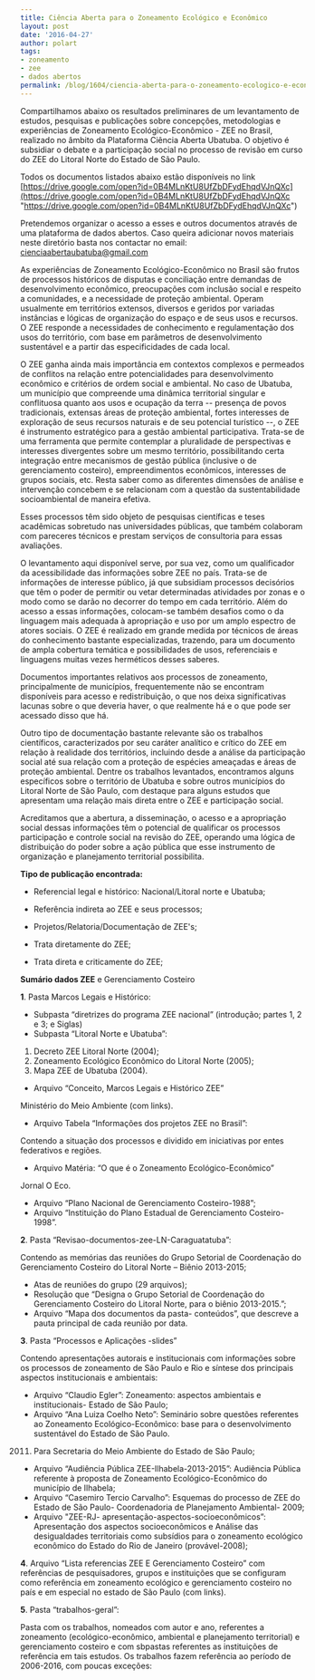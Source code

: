 ```yaml
---
title: Ciência Aberta para o Zoneamento Ecológico e Econômico
layout: post
date: '2016-04-27'
author: polart
tags:
- zoneamento
- zee
- dados abertos
permalink: /blog/1604/ciencia-aberta-para-o-zoneamento-ecologico-e-economico/
---
```



Compartilhamos abaixo os resultados preliminares de um levantamento de estudos, pesquisas e publicações sobre concepções, metodologias e experiências de Zoneamento Ecológico-Econômico - ZEE no Brasil, realizado no âmbito da Plataforma Ciência Aberta Ubatuba. O objetivo é subsidiar o debate e a participação social no processo de revisão em curso do ZEE do Litoral Norte do Estado de São Paulo.

Todos os documentos listados abaixo estão disponíveis no link [https://drive.google.com/open?id=0B4MLnKtU8UfZbDFydEhqdVJnQXc](https://drive.google.com/open?id=0B4MLnKtU8UfZbDFydEhqdVJnQXc "https://drive.google.com/open?id=0B4MLnKtU8UfZbDFydEhqdVJnQXc")

Pretendemos organizar o acesso a esses e outros documentos através de uma plataforma de dados abertos. Caso queira adicionar novos materiais neste diretório basta nos contactar no email: cienciaabertaubatuba@gmail.com

As experiências de Zoneamento Ecológico-Econômico no Brasil são frutos de processos históricos de disputas e conciliação entre demandas de desenvolvimento econômico, preocupações com inclusão social e respeito a comunidades, e a necessidade de proteção ambiental. Operam usualmente em territórios extensos, diversos e geridos por variadas instâncias e lógicas de organização do espaço e de seus usos e recursos. O ZEE responde a necessidades de conhecimento e regulamentação dos usos do território, com base em parâmetros de desenvolvimento sustentável e a partir das especificidades de cada local.

O ZEE ganha ainda mais importância em contextos complexos e permeados de conflitos na relação entre potencialidades para desenvolvimento econômico e critérios de ordem social e ambiental. No caso de Ubatuba, um município que compreende uma dinâmica territorial singular e conflituosa quanto aos usos e ocupação da terra -- presença de povos tradicionais, extensas áreas de proteção ambiental, fortes interesses de exploração de seus recursos naturais e de seu potencial turístico --, o ZEE é instrumento estratégico para a gestão ambiental participativa. Trata-se de uma ferramenta que permite contemplar a pluralidade de perspectivas e interesses divergentes sobre um mesmo território, possibilitando certa integração entre mecanismos de gestão pública (inclusive o de gerenciamento costeiro), empreendimentos econômicos, interesses de grupos sociais, etc. Resta saber como as diferentes dimensões de análise e intervenção concebem e se relacionam com a questão da sustentabilidade socioambiental de maneira efetiva.

Esses processos têm sido objeto de pesquisas científicas e teses acadêmicas sobretudo nas universidades públicas, que também colaboram com pareceres técnicos e prestam serviços de consultoria para essas avaliações.

O levantamento aqui disponível serve, por sua vez, como um qualificador da acessibilidade das informações sobre ZEE no país. Trata-se de informações de interesse público, já que subsidiam processos decisórios que têm o poder de permitir ou vetar determinadas atividades por zonas e o modo como se darão no decorrer do tempo em cada território. Além do acesso a essas informações, colocam-se também desafios como o da linguagem mais adequada à apropriação e uso por um amplo espectro de atores sociais. O ZEE é realizado em grande medida por técnicos de áreas do conhecimento bastante especializadas, trazendo, para um documento de ampla cobertura temática e possibilidades de usos, referenciais e linguagens muitas vezes herméticos desses saberes.

Documentos importantes relativos aos processos de zoneamento, principalmente de municípios, frequentemente não se encontram disponíveis para acesso e redistribuição, o que nos deixa significativas lacunas sobre o que deveria haver, o que realmente há e o que pode ser acessado disso que há.

Outro tipo de documentação bastante relevante são os trabalhos científicos, caracterizados por seu caráter analítico e crítico do ZEE em relação à realidade dos territórios, incluindo desde a análise da participação social até sua relação com a proteção de espécies ameaçadas e áreas de proteção ambiental. Dentre os trabalhos levantados, encontramos alguns específicos sobre o território de Ubatuba e sobre outros municípios do Litoral Norte de São Paulo, com destaque para alguns estudos que apresentam uma relação mais direta entre o ZEE e participação social.

Acreditamos que a abertura, a disseminação, o acesso e a apropriação social dessas informações têm o potencial de qualificar os processos participação e controle social na revisão do ZEE, operando uma lógica de distribuição do poder sobre a ação pública que esse instrumento de organização e planejamento territorial possibilita.

**Tipo de publicação encontrada:**

* Referencial legal e histórico: Nacional/Litoral norte e Ubatuba;

* Referência indireta ao ZEE e seus processos;

* Projetos/Relatoria/Documentação de ZEE's;

* Trata diretamente do ZEE;

* Trata direta e criticamente do ZEE;

**Sumário dados ZEE** e Gerenciamento Costeiro

**1**. Pasta Marcos Legais e Histórico:

* Subpasta “diretrizes do programa ZEE nacional” (introdução; partes 1, 2 e 3; e Siglas)
* Subpasta “Litoral Norte e Ubatuba”:

1. Decreto ZEE Litoral Norte (2004);
2. Zoneamento Ecológico Econômico do Litoral Norte (2005);
3. Mapa ZEE de Ubatuba (2004).

* Arquivo “Conceito, Marcos Legais e Histórico ZEE”

Ministério do Meio Ambiente (com links).

* Arquivo Tabela “Informações dos projetos ZEE no Brasil”:

Contendo a situação dos processos e dividido em iniciativas por entes federativos e regiões.

* Arquivo Matéria: “O que é o Zoneamento Ecológico-Econômico”

Jornal O Eco.

* Arquivo “Plano Nacional de Gerenciamento Costeiro-1988”;
* Arquivo “Instituição do Plano Estadual de Gerenciamento Costeiro-1998”.

**2**. Pasta “Revisao-documentos-zee-LN-Caraguatatuba”:

Contendo as memórias das reuniões do Grupo Setorial de Coordenação do Gerenciamento Costeiro do Litoral Norte – Biênio 2013-2015;

* Atas de reuniões do grupo (29 arquivos);
* Resolução que “Designa o Grupo Setorial de Coordenação do Gerenciamento Costeiro do Litoral Norte, para o biênio 2013-2015.”;
* Arquivo “Mapa dos documentos da pasta- conteúdos”, que descreve a pauta principal de cada reunião por data.

**3**. Pasta “Processos e Aplicações -slides”

Contendo apresentações autorais e institucionais com informações sobre os processos de zoneamento de São Paulo e Rio e síntese dos principais aspectos institucionais e ambientais:

* Arquivo “Claudio Egler”: Zoneamento: aspectos ambientais e institucionais- Estado de São Paulo;
* Arquivo “Ana Luiza Coelho Neto”: Seminário sobre questões referentes ao Zoneamento Ecológico-Econômico: base para o desenvolvimento sustentável do Estado de São Paulo.

2011. Para Secretaria do Meio Ambiente do Estado de São Paulo;

* Arquivo “Audiência Pública ZEE-Ilhabela-2013-2015”: Audiência Pública referente à proposta de Zoneamento Ecológico-Econômico do município de Ilhabela;
* Arquivo “Casemiro Tercio Carvalho”: Esquemas do processo de ZEE do Estado de São Paulo- Coordenadoria de Planejamento Ambiental- 2009;
* Arquivo "ZEE-RJ- apresentação-aspectos-socioeconômicos”: Apresentação dos aspectos socioeconômicos e Análise das desigualdades territoriais como subsídios para o zoneamento ecológico econômico do Estado do Rio de Janeiro (provável-2008);

**4**. Arquivo “Lista referencias ZEE E Gerenciamento Costeiro” com referências de pesquisadores, grupos e instituições que se configuram como referência em zoneamento ecológico e gerenciamento costeiro no país e em especial no estado de São Paulo (com links).

**5**. Pasta “trabalhos-geral”:

Pasta com os trabalhos, nomeados com autor e ano, referentes a zoneamento (ecológico-econômico, ambiental e planejamento territorial) e gerenciamento costeiro e com sbpastas referentes as instituições de referência em tais estudos. Os trabalhos fazem referência ao período de 2006-2016, com poucas exceções: